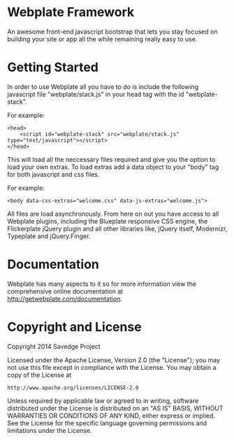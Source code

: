 Webplate Framework
========

An awesome front-end javascript bootstrap that lets you stay focused on building your site or app all the while remaining really easy to use.


Getting Started
========

In order to use Webplate all you have to do is include the following javascript file "webplate/stack.js" in your head tag with the id "webplate-stack".

For example:
```
<head>
    <script id="webplate-stack" src="webplate/stack.js" type="text/javascript"></script>
</head>
```

This will load all the neccessary files required and give you the option to load your own extras. To load extras add a data object to your "body" tag for both javascript and css files.

For example:
```
<body data-css-extras="welcome.css" data-js-extras="welcome.js">
```

All files are load asynchronously. From here on out you have access to all Webplate plugins, including the Blueplate responsive CSS engine, the Flickerplate jQuery plugin and all other libraries like, jQuery itself, Modernizr, Typeplate and jQuery.Finger.


Documentation
========

Webplate has many aspects to it so for more information view the comprehensive online documentation at http://getwebplate.com/documentation.


Copyright and License
========

Copyright 2014 Savedge Project

Licensed under the Apache License, Version 2.0 (the "License");
you may not use this file except in compliance with the License.
You may obtain a copy of the License at

    http://www.apache.org/licenses/LICENSE-2.0

Unless required by applicable law or agreed to in writing, software
distributed under the License is distributed on an "AS IS" BASIS,
WITHOUT WARRANTIES OR CONDITIONS OF ANY KIND, either express or implied.
See the License for the specific language governing permissions and
limitations under the License.
